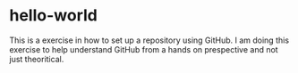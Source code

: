 # hello-world
This is a exercise in how to set up a repository using GitHub. 
I am doing this exercise to help understand GitHub from a hands on prespective and not just theoritical. 
